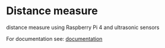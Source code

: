 #  Distance measure
distance measure using Raspberry Pi 4 and ultrasonic sensors


For documentation see: [documentation](documentation.md)
